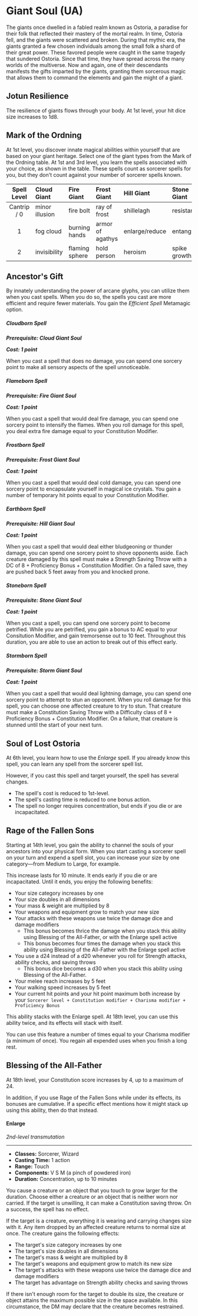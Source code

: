 # Giant Soul (UA)
The giants once dwelled in a fabled realm known as Ostoria, a paradise for their folk that reflected their mastery of the mortal realm. In time, Ostoria fell, and the giants were scattered and broken. During that mythic era, the giants granted a few chosen individuals among the small folk a shard of their great power. These favored people were caught in the same tragedy that sundered Ostoria. Since that time, they have spread across the many worlds of the multiverse. Now and again, one of their descendants manifests the gifts imparted by the giants, granting them sorcerous magic that allows them to command the elements and gain the might of a giant.

## Jotun Resilience
The resilience of giants flows through your body. At 1st level, your hit dice size increases to 1d8.

## Mark of the Ordning
At 1st level, you discover innate magical abilities within yourself that are based on your giant heritage. Select one of the giant types from the Mark of the Ordning table. At 1st and 3rd level, you learn the spells associated with your choice, as shown in the table. These spells count as sorcerer spells for you, but they don't count against your number of sorcerer spells known.

| Spell Level | Cloud Giant    | Fire Giant     | Frost Giant      | Hill Giant     | Stone Giant  | Storm Giant    |
|:-----------:|:---------------|:---------------|:-----------------|:---------------|:-------------|:---------------|
| Cantrip / 0 | minor illusion | fire bolt      | ray of frost     | shillelagh     | resistance   | shocking grasp |
| 1           | fog cloud      | burning hands  | armor of agathys | enlarge/reduce | entangle     | witch bolt     |
| 2           | invisibility   | flaming sphere | hold person      | heroism        | spike growth | gust of wind   |

## Ancestor's Gift
By innately understanding the power of arcane glyphs, you can utilize them when you cast spells. When you do so, the spells you cast are more efficient and require fewer materials. You gain the *Efficient Spell* Metamagic option.

##### Cloudborn Spell
***Prerequisite: Cloud Giant Soul***

***Cost: 1 point***

When you cast a spell that does no damage, you can spend one sorcery point to make all sensory aspects of the spell unnoticeable.

##### Flameborn Spell
***Prerequisite: Fire Giant Soul***

***Cost: 1 point***

When you cast a spell that would deal fire damage, you can spend one sorcery point to intensify the flames. When you roll damage for this spell, you deal extra fire damage equal to your Constitution Modifier.

##### Frostborn Spell
***Prerequisite: Frost Giant Soul***

***Cost: 1 point***

When you cast a spell that would deal cold damage, you can spend one sorcery point to encapsulate yourself in magical ice crystals. You gain a number of temporary hit points equal to your Constitution Modifier.

##### Earthborn Spell
***Prerequisite: Hill Giant Soul***

***Cost: 1 point***

When you cast a spell that would deal either bludgeoning or thunder damage, you can spend one sorcery point to shove opponents aside. Each creature damaged by this spell must make a Strength Saving Throw with a DC of 8 + Proficiency Bonus + Constitution Modifier. On a failed save, they are pushed back 5 feet away from you and knocked prone.

##### Stoneborn Spell
***Prerequisite: Stone Giant Soul***

***Cost: 1 point***

When you cast a spell, you can spend one sorcery point to become petrified. While you are petrified, you gain a bonus to AC equal to your Consitution Modifier, and gain tremorsense out to 10 feet. Throughout this duration, you are able to use an action to break out of this effect early.

##### Stormborn Spell
***Prerequisite: Storm Giant Soul***

***Cost: 1 point***

When you cast a spell that would deal lightning damage, you can spend one sorcery point to attempt to stun an opponent. When you roll damage for this spell, you can choose one affected creature to try to stun. That creature must make a Constitution Saving Throw with a Difficulty class of 8 + Proficiency Bonus + Constitution Modifier. On a failure, that creature is stunned until the start of your next turn.

## Soul of Lost Ostoria
At 6th level, you learn how to use the *Enlarge* spell. If you already know this spell, you can learn any spell from the sorcerer spell list.

However, if you cast this spell and target yourself, the spell has several changes.
- The spell's cost is reduced to 1st-level.
- The spell's casting time is reduced to one bonus action.
- The spell no longer requires concentration, but ends if you die or are incapacitated.

## Rage of the Fallen Sons
Starting at 14th level, you gain the ability to channel the souls of your ancestors into your physical form. When you start casting a sorcerer spell on your turn and expend a spell slot, you can increase your size by one category—from Medium to Large, for example.

This increase lasts for 10 minute. It ends early if you die or are incapacitated. Until it ends, you enjoy the following benefits:

- Your size category increases by one
- Your size doubles in all dimensions
- Your mass & weight are multiplied by 8
- Your weapons and equipment grow to match your new size
- Your attacks with these weapons use twice the damage dice and damage modifiers
	- This bonus becomes thrice the damage when you stack this ability using Blessing of the All-Father, or with the Enlarge spell active
	- This bonus becomes four times the damage when you stack this ability using Blessing of the All-Father with the Enlarge spell active
- You use a d24 instead of a d20 whenever you roll for Strength attacks, ability checks, and saving throws
	- This bonus dice becomes a d30 when you stack this ability using Blessing of the All-Father.
- Your melee reach increases by 5 feet
- Your walking speed increases by 5 feet
- Your current hit points and your hit point maximum both increase by your `Sorcerer level + Constitution modifier + Charisma modifier + Proficiency Bonus`

This ability stacks with the Enlarge spell. At 18th level, you can use this ability twice, and its effects will stack with itself.

You can use this feature a number of times equal to your Charisma modifier (a minimum of once). You regain all expended uses when you finish a long rest.

## Blessing of the All-Father
At 18th level, your Constitution score increases by 4, up to a maximum of 24.

In addition, if you use Rage of the Fallen Sons while under its effects, its bonuses are cumulative. If a specific effect mentions how it might stack up using this ability, then do that instead.

#### Enlarge
*2nd-level transmutation*
___
- **Classes:** Sorcerer, Wizard
- **Casting Time:** 1 action
- **Range:** Touch
- **Components:** V S M (a pinch of powdered iron)
- **Duration:** Concentration, up to 10 minutes

You cause a creature or an object that you touch to grow larger for the duration. Choose either a creature or an object that is neither worn nor carried. If the target is unwilling, it can make a Constitution saving throw. On a success, the spell has no effect.

If the target is a creature, everything it is wearing and carrying changes size with it. Any item dropped by an affected creature returns to normal size at once. The creature gains the following effects:

- The target's size category increases by one
- The target's size doubles in all dimensions
- The target's mass & weight are multiplied by 8
- The target's weapons and equipment grow to match its new size
- The target's attacks with these weapons use twice the damage dice and damage modifiers
- The target has advantage on Strength ability checks and saving throws

If there isn't enough room for the target to double its size, the creature or object attains the maximum possible size in the space available. In this circumstance, the DM may declare that the creature becomes restrained.
